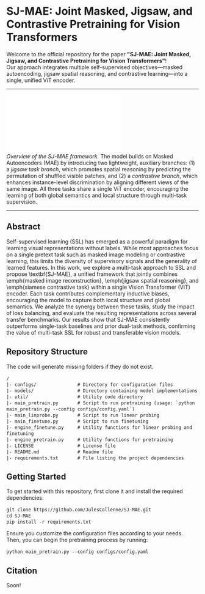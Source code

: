 # SJ-MAE: Joint Masked, Jigsaw, and Contrastive Pretraining for Vision Transformers

Welcome to the official repository for the paper **"SJ-MAE: Joint Masked, Jigsaw, and Contrastive Pretraining for Vision Transformers"**!  
Our approach integrates multiple self-supervised objectives—masked autoencoding, jigsaw spatial reasoning, and contrastive learning—into a single, unified ViT encoder.

---

![SJ-MAE Framework](FIG1.pdf)  
*Overview of the SJ-MAE framework.* The model builds on Masked Autoencoders (MAE) by introducing two lightweight, auxiliary branches: (1) a *jigsaw task branch*, which promotes spatial reasoning by predicting the permutation of shuffled visible patches, and (2) a *contrastive branch*, which enhances instance-level discrimination by aligning different views of the same image. All three tasks share a single ViT encoder, encouraging the learning of both global semantics and local structure through multi-task supervision.

---

## Abstract
Self-supervised learning (SSL) has emerged as a powerful paradigm for learning visual representations without labels. While most approaches focus on a single pretext task such as masked image modeling or contrastive learning, this limits the diversity of supervisory signals and the generality of learned features. In this work, we explore a multi-task approach to SSL and propose \textbf{SJ-MAE}, a unified framework that jointly combines \emph{masked image reconstruction}, \emph{jigsaw spatial reasoning}, and \emph{siamese contrastive task} within a single Vision Transformer (ViT) encoder. Each task contributes complementary inductive biases, encouraging the model to capture both local structure and global semantics. We analyze the synergy between these tasks, study the impact of loss balancing, and evaluate the resulting representations across several transfer benchmarks. Our results show that SJ-MAE consistently outperforms single-task baselines and prior dual-task methods, confirming the value of multi-task SSL for robust and transferable vision models.

## Repository Structure
The code will generate missing folders if they do not exist.
```
/
|- configs/               # Directory for configuration files
|- models/                # Directory containing model implementations
|- util/                  # Utility code directory
|- main_pretrain.py       # Script to run pretraining (usage: `python main_pretrain.py --config configs/config.yaml`)
|- main_linprobe.py       # Script to run linear probing
|- main_finetune.py       # Script to run finetuning
|- engine_finetune.py     # Utility functions for linear probing and finetuning
|- engine_pretrain.py     # Utility functions for pretraining
|- LICENSE                # License file
|- README.md              # Readme file
|- requirements.txt       # File listing the project dependencies
```

## Getting Started


To get started with this repository, first clone it and install the required dependencies:

```
git clone https://github.com/JulesCollenne/SJ-MAE.git
cd SJ-MAE
pip install -r requirements.txt
```
Ensure you customize the configuration files according to your needs. Then, you can begin the pretraining process by running:
```
python main_pretrain.py --config configs/config.yaml
```

##  Citation
Soon!

[//]: # (If you find our work useful in your research, please consider citing:)

[//]: # ()
[//]: # (```)

[//]: # ()
[//]: # (@article{collenne2024,)

[//]: # ()
[//]: # (  title={ReSet: A Residual Set-Transformer approach to tackle the ugly-duckling sign in melanoma detection},)

[//]: # ()
[//]: # (  author={Collenne, Jules and Iguernaissi, Rabah and Dubuisson, Severine and Merad, Djamal},)

[//]: # ()
[//]: # (  journal={},)

[//]: # ()
[//]: # (  year={2024})

[//]: # ()
[//]: # (})

[//]: # ()
[//]: # (```)

[//]: # (And the SetTransformer paper:)

[//]: # (```)

[//]: # (@InProceedings{lee2019set,)

[//]: # (    title={Set Transformer: A Framework for Attention-based Permutation-Invariant Neural Networks},)

[//]: # (    author={Lee, Juho and Lee, Yoonho and Kim, Jungtaek and Kosiorek, Adam and Choi, Seungjin and Teh, Yee Whye},)

[//]: # (    booktitle={Proceedings of the 36th International Conference on Machine Learning},)

[//]: # (    pages={3744--3753},)

[//]: # (    year={2019})

[//]: # (})

[//]: # (```)
